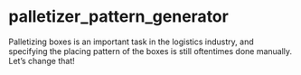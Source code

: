 # palletizer_pattern_generator
Palletizing boxes is an important task in the logistics industry, and specifying the placing pattern of the boxes is still oftentimes done manually. Let’s change that!
